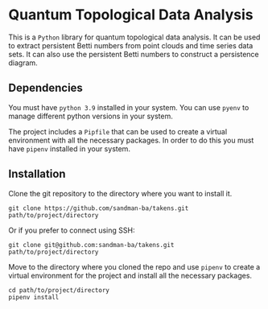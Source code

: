 # Quantum Topological Data Analysis

This is a `Python` library for quantum topological data analysis.
It can be used to extract persistent Betti numbers from point clouds and time series data sets.
It can also use the persistent Betti numbers to construct a persistence diagram.

## Dependencies

You must have `python 3.9` installed in your system.
You can use `pyenv` to manage different python versions in your system.

The project includes a `Pipfile` that can be used to create a virtual environment with all the necessary packages.
In order to do this you must have `pipenv` installed in your system.

## Installation

Clone the git repository to the directory where you want to install it.

	git clone https://github.com/sandman-ba/takens.git path/to/project/directory
	
Or if you prefer to connect using SSH:

	git clone git@github.com:sandman-ba/takens.git path/to/project/directory
	
Move to the directory where you cloned the repo and use `pipenv` to create a virtual environment for the project and install all the necessary packages.

	cd path/to/project/directory
	pipenv install
